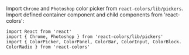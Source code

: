 Import `Chrome` and `Photoshop` color picker from `react-colors/lib/pickers`. Import defined container component and child components from 'react-colors':

```
import React from 'react'
import { Chrome, Photoshop } from 'react-colors/lib/pickers'
import { ColorPicker, ColorPanel, ColorBar, ColorInput, ColorBlock. ColorRadio } from 'react-colors'
```